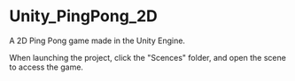 # Unity_PingPong_2D
A 2D Ping Pong game made in the Unity Engine.

When launching the project, click the "Scences" folder, and open the scene to access the game.
